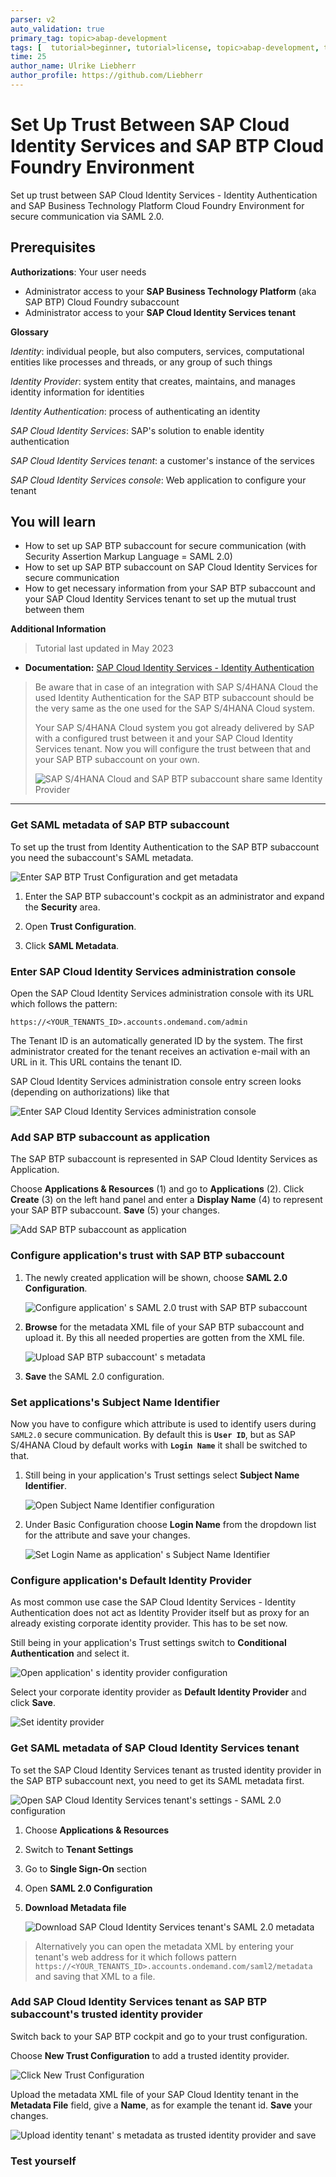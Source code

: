 ```yaml
---
parser: v2
auto_validation: true
primary_tag: topic>abap-development
tags: [  tutorial>beginner, tutorial>license, topic>abap-development, topic>abap-extensibility  ]
time: 25
author_name: Ulrike Liebherr
author_profile: https://github.com/Liebherr
---
```

<!--done with Global Account: ABAP Environment Staging Consump > Subaccount: Integration Tests Staging (CF) https://canary.cockpit.btp.int.sap/cockpit/#/globalaccount/2fcd6ac6-b8e0-40e8-aa71-a357aa99585e/subaccount/f57f211e-2733-4cc6-b645-74f02d034a58/subaccountoverview-->
# Set Up Trust Between SAP Cloud Identity Services and SAP BTP Cloud Foundry Environment
<!-- description --> Set up trust between SAP Cloud Identity Services - Identity Authentication and SAP Business Technology Platform Cloud Foundry Environment for secure communication via SAML 2.0.

## Prerequisites
**Authorizations**: Your user needs
- Administrator access to your **SAP Business Technology Platform** (aka SAP BTP) Cloud Foundry subaccount
- Administrator access to your **SAP Cloud Identity Services tenant**

**Glossary**

*Identity*: individual people, but also computers, services, computational entities like processes and threads, or any group of such things

*Identity Provider*: system entity that creates, maintains, and manages identity information for identities

*Identity Authentication*: process of authenticating an identity

*SAP Cloud Identity Services*: SAP's solution to enable identity authentication

*SAP Cloud Identity Services tenant*: a customer's instance of the services

*SAP Cloud Identity Services console*: Web application to configure your tenant

## You will learn
- How to set up SAP BTP subaccount for secure communication (with Security Assertion Markup Language = SAML 2.0)
- How to set up SAP BTP subaccount on SAP Cloud Identity Services for secure communication
- How to get necessary information from your SAP BTP subaccount and your SAP Cloud Identity Services tenant to set up the mutual trust between them

**Additional Information**
>Tutorial last updated in May 2023

- **Documentation:** [SAP Cloud Identity Services - Identity Authentication](https://help.sap.com/viewer/6d6d63354d1242d185ab4830fc04feb1/Cloud/en-US/d17a116432d24470930ebea41977a888.html)

>Be aware that in case of an integration with SAP S/4HANA Cloud the used Identity Authentication for the SAP BTP subaccount should be the very same as the one used for the SAP S/4HANA Cloud system.
>
>Your SAP S/4HANA Cloud system you got already delivered by SAP with a configured trust between it and your SAP Cloud Identity Services tenant. Now you will configure the trust between that and your SAP BTP subaccount on your own.
>
>![SAP S/4HANA Cloud and SAP BTP subaccount share same Identity Provider](trust_IAS_SCP.png)


---
<!--tested with https://canary.cockpit.btp.int.sap/cockpit/#/globalaccount/2fcd6ac6-b8e0-40e8-aa71-a357aa99585e/subaccount/f57f211e-2733-4cc6-b645-74f02d034a58/subaccountoverview (ABAP Environment Staging Consump -> Integration Tests Staging (CF))-->

### Get SAML metadata of SAP BTP subaccount

To set up the trust from Identity Authentication to the SAP BTP subaccount you need the subaccount's SAML metadata.

![Enter SAP BTP Trust Configuration and get metadata](btp-open-trust-config-get-metadata.png)

1. Enter the SAP BTP subaccount's cockpit as an administrator and expand the **Security** area.
   
2. Open **Trust Configuration**.
   
3. Click **SAML Metadata**.


### Enter SAP Cloud Identity Services administration console

Open the SAP Cloud Identity Services administration console with its URL which follows the pattern:

`https://<YOUR_TENANTS_ID>.accounts.ondemand.com/admin`

The Tenant ID is an automatically generated ID by the system. The first administrator created for the tenant receives an activation e-mail with an URL in it. This URL contains the tenant ID.

SAP Cloud Identity Services administration console entry screen looks (depending on authorizations) like that

![Enter SAP Cloud Identity Services administration console](IAS_entryScreen.png)


### Add SAP BTP subaccount as application

The SAP BTP subaccount is represented in SAP Cloud Identity Services as Application.

Choose **Applications & Resources** (1) and go to **Applications** (2). Click **Create** (3) on the left hand panel and enter a **Display Name** (4) to represent your SAP BTP subaccount. **Save** (5) your changes.

![Add SAP BTP subaccount as application](IAS_addApplication.png)


### Configure application's trust with SAP BTP subaccount

1. The newly created application will be shown, choose **SAML 2.0 Configuration**.

    ![Configure application' s SAML 2.0 trust with SAP BTP subaccount](IAS_openSamlConfig.png)

2. **Browse** for the metadata XML file of your SAP BTP subaccount and upload it. By this all needed properties are gotten from the XML file.

    ![Upload SAP BTP subaccount' s metadata](IAS_uploadSubaccountMetadata.png)
   
3. **Save** the SAML 2.0 configuration.


### Set applications's Subject Name Identifier

Now you have to configure which attribute is used to identify users during `SAML2.0` secure communication. By default this is **`User ID`**, but as SAP S/4HANA Cloud by default works with **`Login Name`** it shall be switched to that.

1. Still being in your application's Trust settings select **Subject Name Identifier**.

    ![Open Subject Name Identifier configuration](IAS_openSubjectNameID_attributeConfig.png)

2. Under Basic Configuration choose **Login Name** from the dropdown list for the attribute and save your changes.

    ![Set Login Name as application' s Subject Name Identifier](IAS_subjectNameID_attribute_setLoginName.png)


### Configure application's Default Identity Provider

As most common use case the SAP Cloud Identity Services - Identity Authentication does not act as Identity Provider itself but as proxy for an already existing corporate identity provider. This has to be set now.

Still being in your application's Trust settings switch to **Conditional Authentication** and select it.

![Open application' s identity provider configuration](IAS_openIdP_config.png)

Select your corporate identity provider as **Default Identity Provider** and click **Save**.

![Set identity provider](IAS_setCorporateIdP_asIdP.png)


### Get SAML metadata of SAP Cloud Identity Services tenant

To set the SAP Cloud Identity Services tenant as trusted identity provider in the SAP BTP subaccount next, you need to get its SAML metadata first.

![Open SAP Cloud Identity Services tenant's settings - SAML 2.0 configuration](IAS-tenant-settings-SAML-config.png)

1. Choose **Applications & Resources**

2. Switch to **Tenant Settings**

3. Go to **Single Sign-On** section

4. Open **SAML 2.0 Configuration**

5. **Download Metadata file**
   
    ![Download SAP Cloud Identity Services tenant's SAML 2.0 metadata](IAS-download-metadata.png)

>Alternatively you can open the metadata XML by entering your tenant's web address for it which follows pattern `https://<YOUR_TENANTS_ID>.accounts.ondemand.com/saml2/metadata` and saving that XML to a file.

### Add SAP Cloud Identity Services tenant as SAP BTP subaccount's trusted identity provider

Switch back to your SAP BTP cockpit and go to your trust configuration.

Choose **New Trust Configuration** to add a trusted identity provider.

![Click New Trust Configuration](btp-new-trust-config-button.png)

Upload the metadata XML file of your SAP Cloud Identity tenant in the **Metadata File** field, give a **Name**, as for example the tenant id. **Save** your changes.

![Upload identity tenant' s metadata as trusted identity provider and save](btp-new-trust-config.png)


### Test yourself




